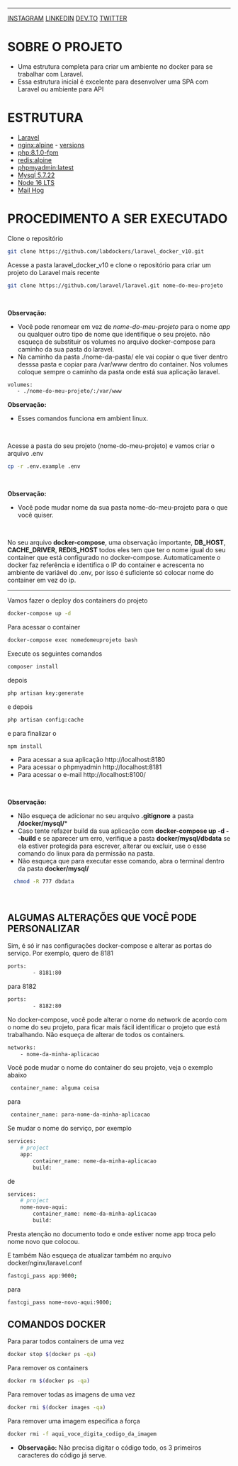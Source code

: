 ****
[INSTAGRAM](https://www.instagram.com/wesllycode/)
[LINKEDIN](https://www.linkedin.com/in/weslly-sousa-a0bb2647/)
[DEV.TO](https://dev.to/wesllycode)
[TWITTER](https://twitter.com/wesllycode)

# SOBRE O PROJETO
- Uma estrutura completa para criar um ambiente no docker para se trabalhar com Laravel. 
- Essa estrutura inicial é excelente para desenvolver uma SPA com Laravel ou ambiente para API

# ESTRUTURA
 * [Laravel](https://laravel.com)
 * [nginx:alpine](https://hub.docker.com/_/nginx) - [versions](https://nginx.org/en/CHANGES)
 * [php:8.1.0-fpm](https://hub.docker.com/_/php)
 * [redis:alpine](https://hub.docker.com/_/redis)
 * [phpmyadmin:latest](https://hub.docker.com/_/phpmyadmin)
 * [Mysql 5.7.22](https://hub.docker.com/_/mysql)
 * [Node 16 LTS](https://github.com/nodesource/distributions#debmanual)
 * [Mail Hog](https://github.com/mailhog/MailHog)


 # PROCEDIMENTO A SER EXECUTADO

Clone o repositório 
```sh
git clone https://github.com/labdockers/laravel_docker_v10.git
```

Acesse a pasta laravel_docker_v10 e clone o repositório para criar um projeto do Laravel mais recente
```sh
git clone https://github.com/laravel/laravel.git nome-do-meu-projeto
```
<br>

**Observação:**
 - Você pode renomear em vez de *nome-do-meu-projeto* para o nome *app* ou qualquer outro tipo de nome que identifique o seu projeto. 
   não esqueça de substituir os volumes no arquivo docker-compose para caminho da sua pasta do laravel.
 - Na caminho da pasta ./nome-da-pasta/ ele vai copiar o que tiver dentro desssa pasta e copiar para /var/www dentro do container. Nos volumes coloque sempre o caminho
   da pasta onde está  sua aplicação laravel.


 ```sh
 volumes:
    - ./nome-do-meu-projeto/:/var/www
 ```

**Observação:**
 - Esses comandos funciona em ambient linux.

<br>

Acesse a pasta do seu projeto (nome-do-meu-projeto) e vamos criar o arquivo .env
```sh
cp -r .env.example .env
```

<br>

**Observação:** 
- Você pode mudar nome da sua pasta nome-do-meu-projeto para o que você quiser.

<br>

No seu arquivo **docker-compose**, uma observação importante, **DB_HOST**, **CACHE_DRIVER**, **REDIS_HOST** todos eles tem que ter o nome igual do seu container que está configurado no docker-compose. Automaticamente o docker faz referência e identifica o IP do container e acrescenta no ambiente de variável do .env, por isso é suficiente só colocar nome do container em vez do ip.

----

Vamos fazer o deploy dos containers do projeto
```sh
docker-compose up -d
```

Para acessar o container
```sh
docker-compose exec nomedomeuprojeto bash
```

Execute os seguintes comandos
```sh
composer install
```
depois
```sh
php artisan key:generate
```
e depois
```sh
php artisan config:cache
```
e para finalizar o 
```sh
npm install
```

- Para acessar a sua aplicação  http://localhost:8180
- Para acessar o phpmyadmin http://localhost:8181
- Para acessar o e-mail http://localhost:8100/

<br>

**Observação:**
- Não esqueça de adicionar no seu arquivo **.gitignore** a pasta **/docker/mysql/*** 
- Caso tente refazer build da sua aplicação com **docker-compose up -d --build** e se aparecer um  erro, 
  verifique  a pasta **docker/mysql/dbdata** se ela estiver protegida para escrever, alterar ou excluir, use o esse
  comando do linux para da permissão na pasta.
- Não esqueça que para executar esse comando, abra o terminal dentro da pasta **docker/mysql/**

```sh
  chmod -R 777 dbdata
```

<br>

## ALGUMAS ALTERAÇÕES QUE VOCÊ PODE PERSONALIZAR
Sim, é só ir nas configurações docker-compose e alterar as portas do serviço.
Por exemplo, quero de 8181

```sh
ports:
        - 8181:80
```
para 8182
```sh
ports:
        - 8182:80
```


No docker-compose, você pode alterar o nome do network de acordo com o nome do seu projeto, para ficar mais fácil identificar o projeto que está trabalhando.
Não esqueça de alterar de todos os containers.
```sh
networks:
    - nome-da-minha-aplicacao
```

Você pode mudar o nome do container do seu projeto, veja o exemplo abaixo

```sh
 container_name: alguma coisa
```
para
```sh
 container_name: para-nome-da-minha-aplicacao 
```

Se mudar o nome do serviço, por exemplo
```sh
services:
    # project
    app:
        container_name: nome-da-minha-aplicacao
        build:
```        
de
```sh
services:
    # project
    nome-novo-aqui:
        container_name: nome-da-minha-aplicacao
        build:
```  
Presta atenção no documento todo e onde estiver nome app troca pelo nome novo que colocou.


E também Não esqueça de atualizar também no arquivo docker/nginx/laravel.conf
```sh
fastcgi_pass app:9000;
```

para
```sh
fastcgi_pass nome-novo-aqui:9000;
```
## COMANDOS DOCKER

Para parar todos containers de uma vez
```sh
docker stop $(docker ps -qa)
```

Para remover os containers
```sh
docker rm $(docker ps -qa)
```

Para remover todas as imagens de uma vez
```sh
docker rmi $(docker images -qa)
```

Para remover uma imagem especifica a força
```sh
docker rmi -f aqui_voce_digita_codigo_da_imagem
```
- **Observação:** Não precisa digitar o código todo,  os 3 primeiros caracteres do código já serve.
